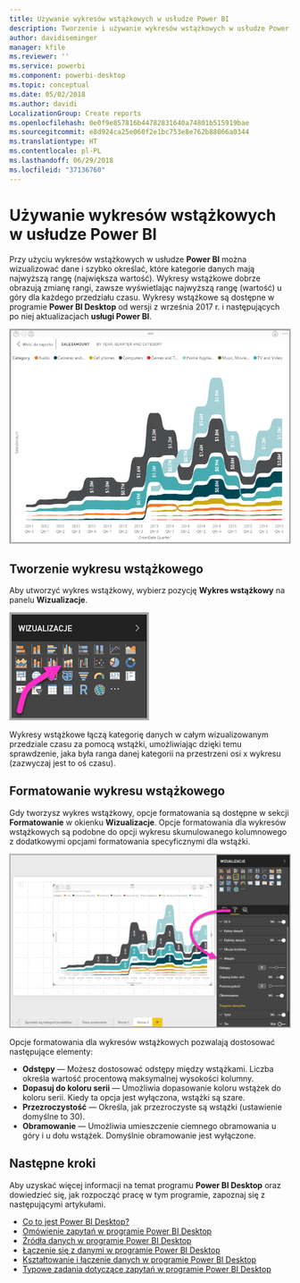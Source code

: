 ```yaml
---
title: Używanie wykresów wstążkowych w usłudze Power BI
description: Tworzenie i używanie wykresów wstążkowych w usłudze Power BI i programie Power BI Desktop
author: davidiseminger
manager: kfile
ms.reviewer: ''
ms.service: powerbi
ms.component: powerbi-desktop
ms.topic: conceptual
ms.date: 05/02/2018
ms.author: davidi
LocalizationGroup: Create reports
ms.openlocfilehash: 0e0f9e857816b44782831640a74801b515919bae
ms.sourcegitcommit: e8d924ca25e060f2e1bc753e8e762b88066a0344
ms.translationtype: HT
ms.contentlocale: pl-PL
ms.lasthandoff: 06/29/2018
ms.locfileid: "37136760"
---
```

# <a name="use-ribbon-charts-in-power-bi"></a>Używanie wykresów wstążkowych w usłudze Power BI
Przy użyciu wykresów wstążkowych w usłudze **Power BI** można wizualizować dane i szybko określać, które kategorie danych mają najwyższą rangę (największa wartość). Wykresy wstążkowe dobrze obrazują zmianę rangi, zawsze wyświetlając najwyższą rangę (wartość) u góry dla każdego przedziału czasu. Wykresy wstążkowe są dostępne w programie **Power BI Desktop** od wersji z września 2017 r. i następujących po niej aktualizacjach **usługi Power BI**.

![](media/desktop-ribbon-charts/ribbon-charts_01.png)

## <a name="create-a-ribbon-chart"></a>Tworzenie wykresu wstążkowego
Aby utworzyć wykres wstążkowy, wybierz pozycję **Wykres wstążkowy** na panelu **Wizualizacje**.

![](media/desktop-ribbon-charts/ribbon-charts_02.png)

Wykresy wstążkowe łączą kategorię danych w całym wizualizowanym przedziale czasu za pomocą wstążki, umożliwiając dzięki temu sprawdzenie, jaka była ranga danej kategorii na przestrzeni osi x wykresu (zazwyczaj jest to oś czasu).

## <a name="format-a-ribbon-chart"></a>Formatowanie wykresu wstążkowego
Gdy tworzysz wykres wstążkowy, opcje formatowania są dostępne w sekcji **Formatowanie** w okienku **Wizualizacje**. Opcje formatowania dla wykresów wstążkowych są podobne do opcji wykresu skumulowanego kolumnowego z dodatkowymi opcjami formatowania specyficznymi dla wstążki.

![](media/desktop-ribbon-charts/ribbon-charts_03.png)

Opcje formatowania dla wykresów wstążkowych pozwalają dostosować następujące elementy:

* **Odstępy** — Możesz dostosować odstępy między wstążkami. Liczba określa wartość procentową maksymalnej wysokości kolumny.
* **Dopasuj do koloru serii** — Umożliwia dopasowanie koloru wstążek do koloru serii. Kiedy ta opcja jest wyłączona, wstążki są szare.
* **Przezroczystość** — Określa, jak przezroczyste są wstążki (ustawienie domyślne to 30).
* **Obramowanie** — Umożliwia umieszczenie ciemnego obramowania u góry i u dołu wstążek. Domyślnie obramowanie jest wyłączone.

## <a name="next-steps"></a>Następne kroki
Aby uzyskać więcej informacji na temat programu **Power BI Desktop** oraz dowiedzieć się, jak rozpocząć pracę w tym programie, zapoznaj się z następującymi artykułami.

* [Co to jest Power BI Desktop?](desktop-what-is-desktop.md)
* [Omówienie zapytań w programie Power BI Desktop](desktop-query-overview.md)
* [Źródła danych w programie Power BI Desktop](desktop-data-sources.md)
* [Łączenie się z danymi w programie Power BI Desktop](desktop-connect-to-data.md)
* [Kształtowanie i łączenie danych w programie Power BI Desktop](desktop-shape-and-combine-data.md)
* [Typowe zadania dotyczące zapytań w programie Power BI Desktop](desktop-common-query-tasks.md)   

